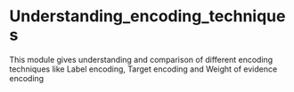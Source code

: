 # Understanding_encoding_techniques
This module gives understanding and comparison of different encoding techniques like Label encoding, Target encoding and Weight of evidence encoding
